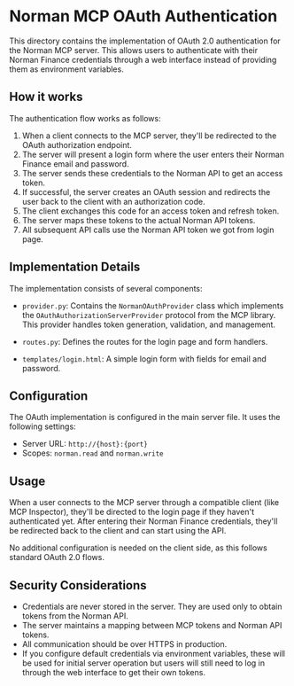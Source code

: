 # Norman MCP OAuth Authentication

This directory contains the implementation of OAuth 2.0 authentication for the Norman MCP server. 
This allows users to authenticate with their Norman Finance credentials through a web interface
instead of providing them as environment variables.

## How it works

The authentication flow works as follows:

1. When a client connects to the MCP server, they'll be redirected to the OAuth authorization
   endpoint.
2. The server will present a login form where the user enters their Norman Finance email and password.
3. The server sends these credentials to the Norman API to get an access token.
4. If successful, the server creates an OAuth session and redirects the user back to the client
   with an authorization code.
5. The client exchanges this code for an access token and refresh token.
6. The server maps these tokens to the actual Norman API tokens.
7. All subsequent API calls use the Norman API token we got from login page.

## Implementation Details

The implementation consists of several components:

- `provider.py`: Contains the `NormanOAuthProvider` class which implements the `OAuthAuthorizationServerProvider` 
  protocol from the MCP library. This provider handles token generation, validation, and management.
  
- `routes.py`: Defines the routes for the login page and form handlers.

- `templates/login.html`: A simple login form with fields for email and password.

## Configuration

The OAuth implementation is configured in the main server file. It uses the following settings:

- Server URL: `http://{host}:{port}`
- Scopes: `norman.read` and `norman.write`

## Usage

When a user connects to the MCP server through a compatible client (like MCP Inspector), they'll be
directed to the login page if they haven't authenticated yet. After entering their Norman Finance
credentials, they'll be redirected back to the client and can start using the API.

No additional configuration is needed on the client side, as this follows standard OAuth 2.0 flows.

## Security Considerations

- Credentials are never stored in the server. They are used only to obtain tokens from the Norman API.
- The server maintains a mapping between MCP tokens and Norman API tokens.
- All communication should be over HTTPS in production.
- If you configure default credentials via environment variables, these will be used for initial server operation
  but users will still need to log in through the web interface to get their own tokens. 